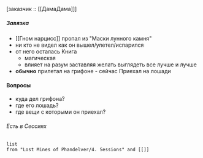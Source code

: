 [заказчик :: [[ДамаДама]]]

##### Завязка
- [[Гном нарцисc]] пропал из "Маски лунного камня"
- ни кто не видел как он вышел/улетел/испарился
- от него осталась Книга
	- магическая
	- влияет на разум заставляя желать выглядеть все лучше и лучше
- **обычно** прилетал на грифоне - сейчас Приехал на лошади 

#### Вопросы
- куда дел грифона?
- где его лошадь?
- где вещи с которыми он приехал?


###### Есть в Сессиях
```dataview
list
from "Lost Mines of Phandelver/4. Sessions" and [[]]
```
